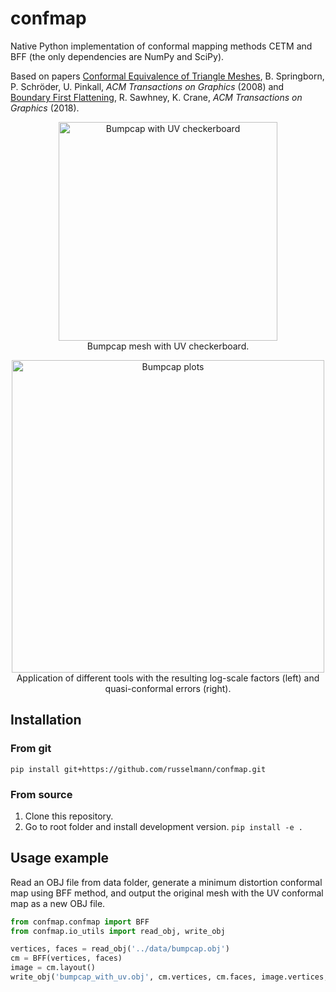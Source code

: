 # confmap
Native Python implementation of conformal mapping methods CETM and BFF (the only dependencies are NumPy and SciPy).

Based on papers [Conformal Equivalence of Triangle Meshes](https://dl.acm.org/doi/10.1145/1360612.1360676), B. Springborn, P. Schröder, U. Pinkall, *ACM Transactions on Graphics* (2008) and [Boundary First Flattening](https://dl.acm.org/doi/10.1145/3132705), R. Sawhney, K. Crane, *ACM Transactions on Graphics* (2018).

<p align="center">
  <img width="350" src="https://github.com/russelmann/confmap/blob/main/media/bumpcap_3d.png" alt="Bumpcap with UV checkerboard">
  <br>Bumpcap mesh with UV checkerboard.
</p>

<p align="center">
  <img width="500" src="https://github.com/russelmann/confmap/blob/main/media/bumpcap_maps.png" alt="Bumpcap plots">
  <br>Application of different tools with the resulting log-scale factors (left) and quasi-conformal errors (right).
</p>

## Installation

### From git

`pip install git+https://github.com/russelmann/confmap.git`

### From source

1. Clone this repository.
2. Go to root folder and install development version. `pip install -e .`

## Usage example

Read an OBJ file from data folder, generate a minimum distortion conformal map using BFF method, and output the original mesh with the UV conformal map as a new OBJ file.

```python
from confmap.confmap import BFF
from confmap.io_utils import read_obj, write_obj

vertices, faces = read_obj('../data/bumpcap.obj')
cm = BFF(vertices, faces)
image = cm.layout()
write_obj('bumpcap_with_uv.obj', cm.vertices, cm.faces, image.vertices, image.faces)
```
